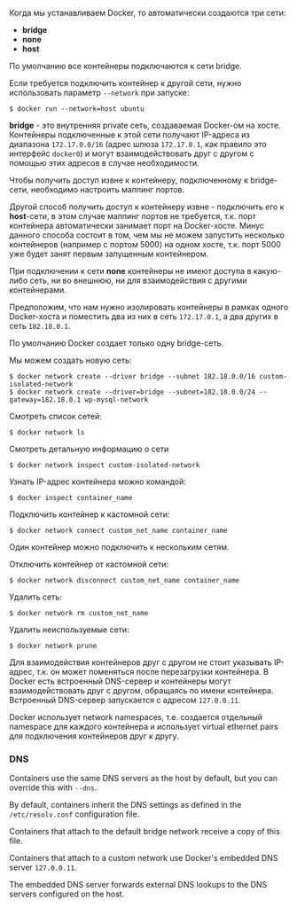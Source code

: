 Когда мы устанавливаем Docker, то автоматически создаются три сети:

- **bridge**
- **none**
- **host**

По умолчанию все контейнеры подключаются к сети bridge.

Если требуется подключить контейнер к другой сети, нужно использовать параметр `--network` при запуске:

```shell
$ docker run --network=host ubuntu
```

**bridge** - это внутренняя private сеть, создаваемая Docker-ом на хосте. Контейнеры подключенные к этой сети получают IP-адреса из диапазона `172.17.0.0/16` (адрес шлюза `172.17.0.1`, как правило это интерфейс `docker0`) и могут взаимодействовать друг с другом с помощью этих адресов в случае необходимости.

Чтобы получить доступ извне к контейнеру, подключенному к bridge-сети, необходимо настроить маппинг портов.

Другой способ получить доступ к контейнеру извне - подключить его к **host**-сети, в этом случае маппинг портов не требуется, т.к. порт контейнера автоматически занимает порт на Docker-хосте. Минус данного способа состоит в том, чем мы не можем запустить несколько контейнеров (например с портом 5000) на одном хосте, т.к. порт 5000 уже будет занят первым запущенным контейнером.

При подключении к сети **none** контейнеры не имеют доступа в какую-либо сеть, ни во внешнюю, ни для взаимодействия с другими контейнерами.

Предположим, что нам нужно изолировать контейнеры в рамках одного Docker-хоста и поместить два из них в сеть `172.17.0.1`, а два других в сеть `182.18.0.1`.

По умолчанию Docker создает только одну bridge-сеть.

Мы можем создать новую сеть:

```shell
$ docker network create --driver bridge --subnet 182.18.0.0/16 custom-isolated-network
$ docker network create --driver=bridge --subnet=182.18.0.0/24 --gateway=182.18.0.1 wp-mysql-network
```

Смотреть список сетей:

```shell
$ docker network ls
```

Смотреть детальную информацию о сети

```shell
$ docker network inspect custom-isolated-network
```

Узнать IP-адрес контейнера можно командой:

```shell
$ docker inspect container_name
```

Подключить контейнер к кастомной сети:

```shell
$ docker network connect custom_net_name container_name
```

Один контейнер можно подключить к нескольким сетям.

Отключить контейнер от кастомной сети:

```shell
$ docker network disconnect custom_net_name container_name
```

Удалить сеть:

```shell
$ docker network rm custom_net_name
```

Удалить неиспользуемые сети:

```shell
$ docker network prune
```

Для взаимодействия контейнеров друг с другом не стоит указывать IP-адрес, т.к. он может поменяться после перезагрузки контейнера. В Docker есть встроенный DNS-сервер и контейнеры могут взаимодействовать друг с другом, обращаясь по имени контейнера. Встроенный DNS-сервер запускается с адресом `127.0.0.11`.

Docker использует network namespaces, т.е. создается отдельный namespace для каждого контейнера и использует virtual ethernet pairs для подключения контейнеров друг к другу.

### DNS

Containers use the same DNS servers as the host by default, but you can override this with `--dns`.

By default, containers inherit the DNS settings as defined in the `/etc/resolv.conf` configuration file.

Containers that attach to the default bridge network receive a copy of this file.

Containers that attach to a custom network use Docker's embedded DNS server `127.0.0.11`.

The embedded DNS server forwards external DNS lookups to the DNS servers configured on the host.
